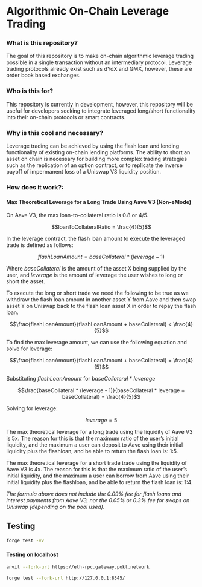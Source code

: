 
# Algorithmic On-Chain Leverage Trading


### **What is this repository?**

The goal of this repository is to make on-chain algorithmic leverage trading possible in a single transaction without an intermediary protocol. Leverage trading protocols already exist such as dYdX and GMX, however, these are order book based exchanges.

### **Who is this for?**

This repository is currently in development, however, this repository will be useful for developers seeking to integrate leveraged long/short functionality into their on-chain protocols or smart contracts. 

### **Why is this cool and necessary?** 

Leverage trading can be achieved by using the flash loan and lending functionality of existing on-chain lending platforms. The ability to short an asset on chain is necessary for building more complex trading strategies such as the replication of an option contract, or to replicate the inverse payoff of impermanent loss of a Uniswap V3 liquidity position.  

### **How does it work?:**

#### **Max Theoretical Leverage for a Long Trade Using Aave V3 (Non-eMode)**

On Aave V3, the max loan-to-collateral ratio is 0.8 or 4/5.

$$loanToCollateralRatio = \frac{4}{5}$$

In the leverage contract, the flash loan amount to execute the leveraged trade is defined as follows:

$$flashLoanAmount = baseCollateral * (leverage - 1)$$

Where *baseCollateral* is the amount of the asset X being supplied by the user, and *leverage* is the amount of leverage the user wishes to long or short the asset.

To execute the long or short trade we need the following to be true as we withdraw the flash loan amount in another asset Y from Aave and then swap asset Y on Uniswap back to the flash loan asset X in order to repay the flash loan.

$$\frac{flashLoanAmount}{flashLoanAmount + baseCollateral} < \frac{4}{5}$$

To find the max leverage amount, we can use the following equation and solve for leverage:

$$\frac{flashLoanAmount}{flashLoanAmount + baseCollateral} = \frac{4}{5}$$

  Substituting *flashLoanAmount* for *baseCollateral*  * *leverage*

$$\frac{baseCollateral * (leverage - 1)}{baseCollateral * leverage + baseCollateral}  = \frac{4}{5}$$

Solving for leverage:

$$leverage = 5$$

The max theoretical leverage for a long trade using the liquidity of Aave V3 is 5x. The reason for this is that the maximum ratio of the user’s initial liquidity, and the maximum a user can deposit to Aave using their initial liquidity plus the flashloan, and be able to return the flash loan is: 1:5. 

The max theoretical leverage for a short trade trade using the liquidity of Aave V3 is 4x. The reason for this is that the maximum ratio of the user’s initial liquidity, and the maximum a user can borrow from Aave using their initial liquidity plus the flashloan, and be able to return the flash loan is: 1:4.

*The formula above does not include the 0.09% fee for flash loans and interest payments from Aave V3, nor the 0.05% or 0.3% fee for swaps on Uniswap (depending on the pool used).*




## Testing
####
```sh
forge test -vv
```

#### Testing on localhost 
```sh
anvil --fork-url https://eth-rpc.gateway.pokt.network
```

```sh
forge test --fork-url http://127.0.0.1:8545/
```